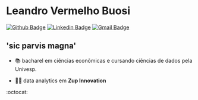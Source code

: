 #   Leandro Vermelho Buosi  
[![Github Badge](https://img.shields.io/badge/-Github-000?style=flat-square&logo=Github&logoColor=white&link=https://github.com/whatshall)](https://github.com/whatshall)
[![Linkedin Badge](https://img.shields.io/badge/-LinkedIn-blue?style=flat-square&logo=Linkedin&logoColor=white&link=https://www.linkedin.com/in/lebuosi/)](https://www.linkedin.com/in/lebuosi/)
[![Gmail Badge](https://img.shields.io/badge/-Gmail-c14438?style=flat-square&logo=Gmail&logoColor=white&link=mailto:leandrovermelhobuosi@gmail.com)](mailto:leandrovermelhobuosi@gmail.com)


'sic parvis magna'
-
 
- :books: bacharel em ciências econômicas e cursando ciências de dados pela Univesp.

- :office_worker: data analytics em **Zup Innovation**

:octocat:
<!--
